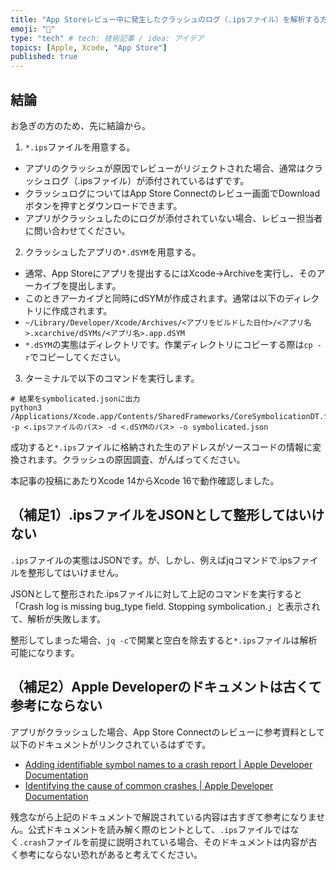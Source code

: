 ```yaml
---
title: "App Storeレビュー中に発生したクラッシュのログ（.ipsファイル）を解析する方法"
emoji: "🍎"
type: "tech" # tech: 技術記事 / idea: アイデア
topics: [Apple, Xcode, "App Store"]
published: true
---
```

## 結論

お急ぎの方のため、先に結論から。

1. `*.ips`ファイルを用意する。
  - アプリのクラッシュが原因でレビューがリジェクトされた場合、通常はクラッシュログ（.ipsファイル）が添付されているはずです。
  - クラッシュログについてはApp Store Connectのレビュー画面でDownloadボタンを押すとダウンロードできます。
  - アプリがクラッシュしたのにログが添付されていない場合、レビュー担当者に問い合わせてください。
2. クラッシュしたアプリの`*.dSYM`を用意する。
  - 通常、App Storeにアプリを提出するにはXcode→Archiveを実行し、そのアーカイブを提出します。
  - このときアーカイブと同時にdSYMが作成されます。通常は以下のディレクトリに作成されます。
  - `~/Library/Developer/Xcode/Archives/<アプリをビルドした日付>/<アプリ名>.xcarchive/dSYMs/<アプリ名>.app.dSYM`
  - `*.dSYM`の実態はディレクトリです。作業ディレクトリにコピーする際は`cp -r`でコピーしてください。
3. ターミナルで以下のコマンドを実行します。

```console
# 結果をsymbolicated.jsonに出力
python3 /Applications/Xcode.app/Contents/SharedFrameworks/CoreSymbolicationDT.framework/Resources/CrashSymbolicator.py -p <.ipsファイルのパス> -d <.dSYMのパス> -o symbolicated.json
```

成功すると`*.ips`ファイルに格納された生のアドレスがソースコードの情報に変換されます。クラッシュの原因調査、がんばってください。

本記事の投稿にあたりXcode 14からXcode 16で動作確認しました。

## （補足1）.ipsファイルをJSONとして整形してはいけない

`.ips`ファイルの実態はJSONです。が、しかし、例えばjqコマンドで.ipsファイルを整形してはいけません。

JSONとして整形された.ipsファイルに対して上記のコマンドを実行すると「Crash log is missing bug_type field. Stopping symbolication.」と表示されて、解析が失敗します。

整形してしまった場合、`jq -c`で開業と空白を除去すると`*.ips`ファイルは解析可能になります。

## （補足2）Apple Developerのドキュメントは古くて参考にならない

アプリがクラッシュした場合、App Store Connectのレビューに参考資料として以下のドキュメントがリンクされているはずです。

- [Adding identifiable symbol names to a crash report | Apple Developer Documentation](https://developer.apple.com/documentation/xcode/adding-identifiable-symbol-names-to-a-crash-report)
- [Identifying the cause of common crashes | Apple Developer Documentation](https://developer.apple.com/documentation/xcode/identifying-the-cause-of-common-crashes)

残念ながら上記のドキュメントで解説されている内容は古すぎて参考になりません。公式ドキュメントを読み解く際のヒントとして、`.ips`ファイルではなく`.crash`ファイルを前提に説明されている場合、そのドキュメントは内容が古く参考にならない恐れがあると考えてください。
